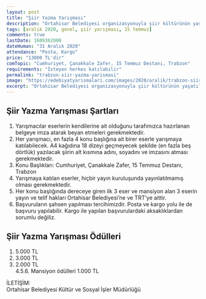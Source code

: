 ```yaml
---
layout: post
title: "Şiir Yazma Yarışması"
description: "Ortahisar Belediyesi organizasyonuyla şiir kültürünün yaşatılması, gelecek nesillere aktarılması adına Şiir Yazma Yarışması gerçekleştirilecektir"
tags: [aralık 2020, genel, şiir yarışması, 15 temmuz]
comments: true
lastDate: 1609362000 
dateHuman: "31 Aralık 2020"
attendance: "Posta, Kargo"
price: "13000 TL'dir"
comTopic: "Cumhuriyet, Çanakkale Zafer, 15 Temmuz Destanı, Trabzon"
requirements: "İsteyen herkes katılabilir"
permalink: "trabzon-siir-yazma-yarismasi"
image: "https://edebiyatyarismalari.com/images/2020/aralik/trabzon-siir-yazma-yarismasi.jpg"
excerpt: "Ortahisar Belediyesi organizasyonuyla şiir kültürünün yaşatılması, gelecek nesillere aktarılması adına Şiir Yazma Yarışması gerçekleştirilecektir"
---
```


## Şiir Yazma Yarışması Şartları
1. Yarışmacılar eserlerin kendilerine ait olduğunu tarafımızca hazırlanan belgeye imza atarak beyan etmeleri gerekmektedir. 
2. Her yarışmacı, en fazla 4 konu başlığına ait birer eserle yarışmaya katılabilecek. A4 kağıdına 18 dizeyi geçmeyecek şekilde (en fazla beş dörtlük) yazılacak şiirin alt kısmına adını, soyadını ve imzasını atması gerekmektedir.
3. Konu Başlıkları: Cumhuriyet, Çanakkale Zafer, 15 Temmuz Destanı, Trabzon
4. Yarışmaya katılan eserler, hiçbir yayın kuruluşunda yayınlatılmamış olması gerekmektedir. 
5. Her konu başlığında dereceye giren ilk 3 eser ve mansiyon alan 3 eserin yayın ve telif hakları Ortahisar Belediyesi’ne ve TRT’ye aittir. 
6. Başvuruların şahsen yapılması tercihimizdir. Posta ve kargo yolu ile de başvuru yapılabilir. Kargo ile yapılan başvurulardaki aksaklıklardan sorumlu değiliz.

## Şiir Yazma Yarışması Ödülleri
1. 5.000 TL 
2. 3.000 TL 
3. 2.000 TL  
4.5.6. Mansiyon ödülleri  1.000 TL 

İLETİŞİM:  
Ortahisar Belediyesi Kültür ve Sosyal İşler Müdürlüğü 
